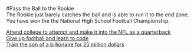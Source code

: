 #Pass the Ball to the Rookie  
The Rookie just barely catches the ball and is able to run it to the end zone. You have won the the National High School Football Championship.

[Attend college to attempt and make it into the NFL as a quarterback](college.md)  
[Give up football and learn to code](code.md)  
[Train the son of a billionaire for 25 million dollars](train.md)